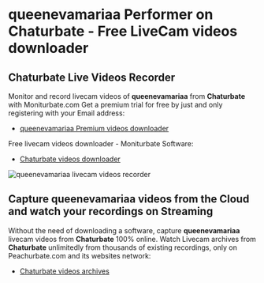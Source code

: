 # queenevamariaa Performer on Chaturbate - Free LiveCam videos downloader

## Chaturbate Live Videos Recorder

Monitor and record livecam videos of **queenevamariaa** from **Chaturbate** with Moniturbate.com
Get a premium trial for free by just and only registering with your Email address:
* [queenevamariaa Premium videos downloader](https://moniturbate.com/request-demo-licence-key.html)

Free livecam videos downloader - Moniturbate Software:
* [Chaturbate videos downloader](https://moniturbate.com/moniturbate-download-software.html)

![queenevamariaa livecam videos recorder](https://peachurnet.com/templates/moniturbate-software.png)


## Capture queenevamariaa videos from the Cloud and watch your recordings on Streaming

Without the need of downloading a software, capture **queenevamariaa** livecam videos from **Chaturbate** 100% online.
Watch Livecam archives from **Chaturbate** unlimitedly from thousands of existing recordings, only on Peachurbate.com and its websites network:
* [Chaturbate videos archives](https://peachurnet.com/)